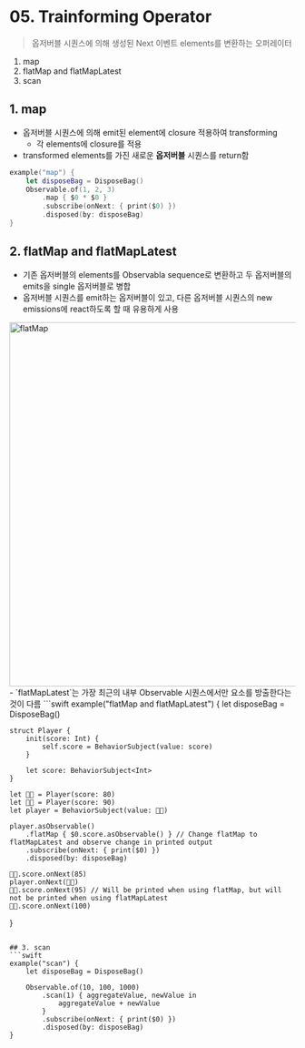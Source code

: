 # 05. Trainforming Operator
> 옵저버블 시퀀스에 의해 생성된 Next 이벤트 elements를 변환하는 오퍼레이터

1. map
2. flatMap and flatMapLatest
3. scan

## 1. map
- 옵저버블 시퀀스에 의해 emit된 element에 closure 적용하여 transforming
  - 각 elements에 closure를 적용
- transformed elements를 가진 새로운 **옵저버블** 시퀀스를 return함 

```swift
example("map") {
    let disposeBag = DisposeBag()
    Observable.of(1, 2, 3)
        .map { $0 * $0 }
        .subscribe(onNext: { print($0) })
        .disposed(by: disposeBag)
}
```

## 2. flatMap and flatMapLatest
- 기존 옵저버블의 elements를 Observabla sequence로 변환하고 두 옵저버블의 emits을 single 옵저버블로 병합
- 옵저버블 시퀀스를 emit하는 옵저버블이 있고, 다른 옵저버블 시퀀스의 new emissions에 react하도록 할 때 유용하게 사용
<img width="640" alt="flatMap" src="https://user-images.githubusercontent.com/46644241/112847485-1688ba00-90e2-11eb-91de-a8cd8c4c07b4.png">
- `flatMapLatest`는 가장 최근의 내부 Observable 시퀀스에서만 요소를 방출한다는 것이 다름
```swift
example("flatMap and flatMapLatest") {
    let disposeBag = DisposeBag()
    
    struct Player {
        init(score: Int) {
            self.score = BehaviorSubject(value: score)
        }

        let score: BehaviorSubject<Int>
    }
    
    let 👦🏻 = Player(score: 80)
    let 👧🏼 = Player(score: 90)
    let player = BehaviorSubject(value: 👦🏻)
    
    player.asObservable()
        .flatMap { $0.score.asObservable() } // Change flatMap to flatMapLatest and observe change in printed output
        .subscribe(onNext: { print($0) })
        .disposed(by: disposeBag)
    
    👦🏻.score.onNext(85)
    player.onNext(👧🏼)
    👦🏻.score.onNext(95) // Will be printed when using flatMap, but will not be printed when using flatMapLatest
    👧🏼.score.onNext(100)
}
```

## 3. scan
```swift
example("scan") {
    let disposeBag = DisposeBag()
    
    Observable.of(10, 100, 1000)
        .scan(1) { aggregateValue, newValue in
            aggregateValue + newValue
        }
        .subscribe(onNext: { print($0) })
        .disposed(by: disposeBag)
}
```